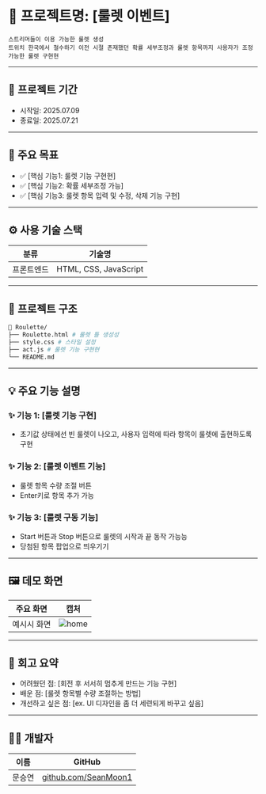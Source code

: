 # 📌 프로젝트명: [룰렛 이벤트]
    스트리머들이 이용 가능한 룰렛 생성
    트위치 한국에서 철수하기 이전 시절 존재했던 확률 세부조정과 룰렛 항목까지 사용자가 조정 가능한 룰렛 구현현


---

## 📆 프로젝트 기간

- 시작일: 2025.07.09
- 종료일: 2025.07.21

---

## 🎯 주요 목표

- ✅ [핵심 기능1: 룰렛 기능 구현현]
- ✅ [핵심 기능2: 확률 세부조정 가능]
- ✅ [핵심 기능3: 룰렛 항목 입력 및 수정, 삭제 기능 구현]

---

## ⚙️ 사용 기술 스택

| 분류     | 기술명                            |
|--------|----------------------------------|
| 프론트엔드 | HTML, CSS, JavaScript |

---

## 🧱 프로젝트 구조

```bash
📁 Roulette/
├── Roulette.html # 룰렛 틀 생성성
├── style.css # 스타일 설정
├── act.js # 룰렛 기능 구현현
└── README.md
```

---

## 💡 주요 기능 설명

### ✨ 기능 1: \[룰렛 기능 구현]

* 초기값 상태에선 빈 룰렛이 나오고, 사용자 입력에 따라 항목이 룰렛에 출현하도록 구현

### ✨ 기능 2: \[룰렛 이벤트 기능]

* 룰렛 항목 수량 조절 버튼
* Enter키로 항목 추가 가능

### ✨ 기능 3: \[룰렛 구동 기능]

* Start 버튼과 Stop 버튼으로 룰렛의 시작과 끝 동작 가능능
* 당첨된 항목 팝업으로 띄우기기

---

## 🖼️ 데모 화면

| 주요 화면 | 캡처                     |
| ----- | -------------------------- |
| 예시시 화면  | ![home](Roulette\RouletteTestImage.png) |


---

## 🧠 회고 요약

* 어려웠던 점: \[회전 후 서서히 멈추게 만드는 기능 구현]
* 배운 점: \[룰렛 항목별 수량 조절하는 방법]
* 개선하고 싶은 점: \[ex. UI 디자인을 좀 더 세련되게 바꾸고 싶음]

---

## 🙋‍♀️ 개발자

| 이름  | GitHub                                           |
| --- | ------------------------------------------------ |
| 문승연 | [github.com/SeanMoon1](https://github.com/SeanMoon1) |
